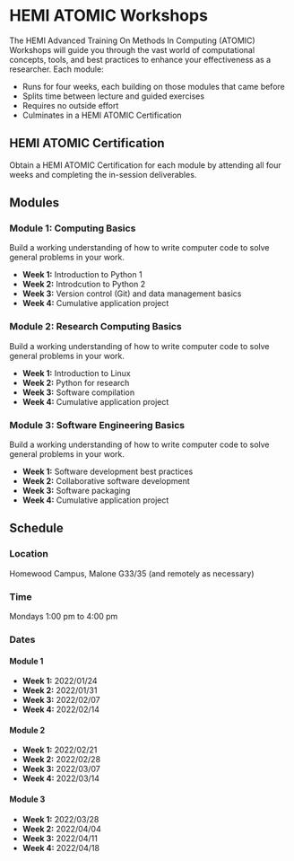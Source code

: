 # HEMI ATOMIC Workshops

The HEMI Advanced Training On Methods In Computing (ATOMIC) Workshops will guide you through the vast world of computational concepts, tools, and best practices to enhance your effectiveness as a researcher. Each module:

* Runs for four weeks, each building on those modules that came before
* Splits time between lecture and guided exercises
* Requires no outside effort
* Culminates in a HEMI ATOMIC Certification

## HEMI ATOMIC Certification

Obtain a HEMI ATOMIC Certification for each module by attending all four weeks and completing the in-session deliverables.

## Modules

### Module 1: Computing Basics

Build a working understanding of how to write computer code to solve general problems in your work.

* **Week 1:** Introduction to Python 1
* **Week 2:** Introdcution to Python 2
* **Week 3:** Version control (Git) and data management basics
* **Week 4:** Cumulative application project

### Module 2: Research Computing Basics

Build a working understanding of how to write computer code to solve general problems in your work.

* **Week 1:** Introduction to Linux
* **Week 2:** Python for research
* **Week 3:** Software compilation
* **Week 4:** Cumulative application project

### Module 3: Software Engineering Basics

Build a working understanding of how to write computer code to solve general problems in your work.

* **Week 1:** Software development best practices
* **Week 2:** Collaborative software development
* **Week 3:** Software packaging
* **Week 4:** Cumulative application project

## Schedule

### Location

Homewood Campus, Malone G33/35 (and remotely as necessary)

### Time

Mondays 1:00 pm to 4:00 pm

### Dates

#### Module 1

* **Week 1:** 2022/01/24
* **Week 2:** 2022/01/31
* **Week 3:** 2022/02/07
* **Week 4:** 2022/02/14

#### Module 2

* **Week 1:** 2022/02/21
* **Week 2:** 2022/02/28
* **Week 3:** 2022/03/07
* **Week 4:** 2022/03/14

#### Module 3

* **Week 1:** 2022/03/28
* **Week 2:** 2022/04/04
* **Week 3:** 2022/04/11
* **Week 4:** 2022/04/18
